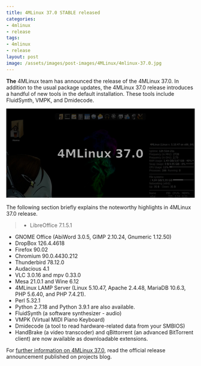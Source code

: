 ```yaml
---
title: 4MLinux 37.0 STABLE released
categories:
- 4mlinux
- release
tags:
- 4mlinux
- release
layout: post
image: /assets/images/post-images/4MLinux/4mlinux-37.0.jpg
---
```


**The** 4MLinux team has announced the release of the 4MLinux 37.0. In addition to the usual package updates, the 4MLinux 37.0 release introduces a handful of new tools in the default installation. These tools include FluidSynth, VMPK, and Dmidecode.

![4MLinux 37.0 Preview](/assets/images/post-images/4MLinux/4mlinux-37.0.jpg)

The following section briefly explains the noteworthy highlights in 4MLinux 37.0 release.
> - LibreOffice 7.1.5.1 
- GNOME Office (AbiWord 3.0.5, GIMP 2.10.24, Gnumeric 1.12.50)
- DropBox 126.4.4618
- Firefox 90.02
- Chromium 90.0.4430.212
- Thunderbird 78.12.0
- Audacious 4.1
- VLC 3.0.16 and mpv 0.33.0
- Mesa 21.0.1 and Wine 6.12
- 4MLinux LAMP Server (Linux 5.10.47, Apache 2.4.48, MariaDB 10.6.3, PHP 5.6.40, and PHP 7.4.21). 
- Perl 5.32.1
- Python 2.7.18 and Python 3.9.1 are also available.
- FluidSynth (a software synthesizer - audio) 
- VMPK (Virtual MIDI Piano Keyboard)
- Dmidecode (a tool to read hardware-related data from your SMBIOS)
- HandBrake (a video transcoder) and qBittorrent (an advanced BitTorrent client) are now available as downloadable extensions. 

For [further information on 4MLinux 37.0](https://4mlinux-releases.blogspot.com/2021/07/4mlinux-370-stable-released.html), read the official release announcement published on projects blog.
